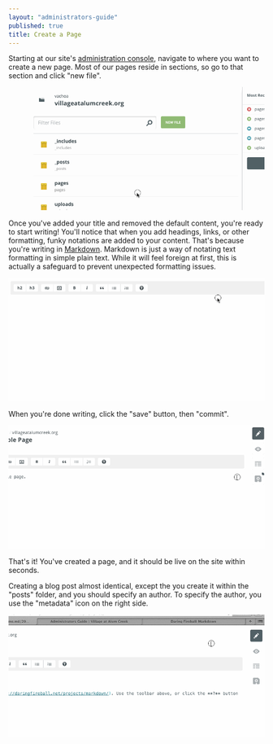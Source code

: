 ```yaml
---
layout: "administrators-guide"
published: true
title: Create a Page
---
```


Starting at our site's [administration console](http://prose.io/#vachoa/villageatalumcreek.org), navigate to where you want to create a new page. Most of our pages reside in sections, so go to that section and click "new file".

![create-a-new-page.gif](/uploads/create-a-new-page.gif)

Once you've added your title and removed the default content, you're ready to start writing! You'll notice that when you add headings, links, or other formatting, funky notations are added to your content. That's because you're writing in [Markdown](http://daringfireball.net/projects/markdown/). Markdown is just a way of notating text formatting in simple plain text. While it will feel foreign at first, this is actually a safeguard to prevent unexpected formatting issues.

![editing-markdown.gif](/uploads/editing-markdown.gif)

When you're done writing, click the "save" button, then "commit".

![saving-a-page.gif](/uploads/saving-a-page.gif)

That's it! You've created a page, and it should be live on the site within seconds.

Creating a blog post almost identical, except the you create it within the "posts" folder, and you should specify an author. To specify the author, you use the "metadata" icon on the right side.

![specifying-the-author.gif](/uploads/specifying-the-author.gif)
